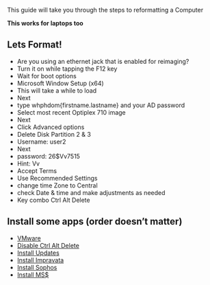 This guide will take you through the steps to reformatting a Computer

**This works for laptops too**

**Lets Format!**
------------------------
* Are you using an ethernet jack that is enabled for reimaging?
* Turn it on while tapping the F12 key
* Wait for boot options 
* Microsoft Window Setup (x64)
* This will take a while to load
* Next 
* type whphdom\{firstname.lastname} and your AD password
* Select most recent Optiplex 710 image
* Next
* Click Advanced options
* Delete Disk Partition 2 & 3
* Username: user2
* Next
* password: 26$Vv7515
* Hint: Vv
* Accept Terms
* Use Recommended Settings
* change time Zone to Central
* check Date & time and make adjustments as needed
* Key combo Ctrl Alt Delete


**Install some apps** (order doesn’t matter)
------------------------
*  [VMware](App_Installs/Vmware)
*  [Disable Ctrl Alt Delete](App_Installs/Disabe_Ctrl-Alt-Delete)
*  [Install Updates](App_Installs/install_updates) 
*  [Install Impravata](App_Installs/Install_Impravata)
*  [Install Sophos](App_Installs/Install_Sophos)
*  [Install MS$](App_Installs/MS4)



